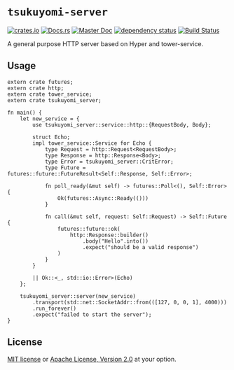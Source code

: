 # `tsukuyomi-server`

[![crates.io](https://img.shields.io/crates/v/tsukuyomi-server.svg)](https://crates.io/crates/tsukuyomi-server)
[![Docs.rs](https://docs.rs/tsukuyomi-server/badge.svg)](https://docs.rs/tsukuyomi-server)
[![Master Doc](https://img.shields.io/badge/doc-master-blue.svg)](https://tsukuyomi-rs.github.io/tsukuyomi-server)
[![dependency status](https://deps.rs/crate/tsukuyomi-server/0.1.1/status.svg)](https://deps.rs/crate/tsukuyomi-server/0.1.1)
[![Build Status](https://travis-ci.org/tsukuyomi-rs/tsukuyomi-server.svg?branch=master)](https://travis-ci.org/tsukuyomi-rs/tsukuyomi-server)

A general purpose HTTP server based on Hyper and tower-service.

## Usage 

```rust,no_run
extern crate futures;
extern crate http;
extern crate tower_service;
extern crate tsukuyomi_server;

fn main() {
    let new_service = {
        use tsukuyomi_server::service::http::{RequestBody, Body};

        struct Echo;
        impl tower_service::Service for Echo {
            type Request = http::Request<RequestBody>;
            type Response = http::Response<Body>;
            type Error = tsukuyomi_server::CritError;
            type Future = futures::future::FutureResult<Self::Response, Self::Error>;

            fn poll_ready(&mut self) -> futures::Poll<(), Self::Error> {
                Ok(futures::Async::Ready(()))
            }

            fn call(&mut self, request: Self::Request) -> Self::Future {
                futures::future::ok(
                    http::Response::builder()
                        .body("Hello".into())
                        .expect("should be a valid response")
                )
            }
        }

        || Ok::<_, std::io::Error>(Echo)
    };

    tsukuyomi_server::server(new_service)
        .transport(std::net::SocketAddr::from(([127, 0, 0, 1], 4000)))
        .run_forever()
        .expect("failed to start the server");
}
```

## License

[MIT license](LICENSE-MIT) or [Apache License, Version 2.0](LICENSE-APACHE) at your option.

